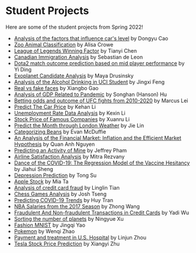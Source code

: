 # Student Projects

Here are some of the student projects from Spring 2022!

* [Analysis of the factors that influence car's level](StudentProjects/DongyuCao) by Dongyu Cao
* [Zoo Animal Classification](StudentProjects/AlisaCrowe) by Alisa Crowe
* [League of Legends Winning Factor](StudentProjects/TianyiChen) by Tianyi Chen
* [Canadian Immigration Analysis](StudentProjects/SebastiandeLeon) by Sebastian de Leon
* [Dota2 match outcome prediction based on mid player performance](StudentProjects/YiDing) by Yi Ding
* [Exoplanet Candidate Analysis](StudentProjects/MayaDrusinsky) by Maya Drusinsky
* [Analysis of the Alcohol Drinking in UCI Student](StudentProjects/JingxiFeng) by Jingxi Feng
* [Real vs fake faces](StudentProjects/XiangboGao) by Xiangbo Gao
* [Analysis of GDP Related to Pandemic](StudentProjects/SonghanHu) by Songhan (Hanson) Hu
* [Betting odds and outcome of UFC fights from 2010-2020](StudentProjects/MarcusLei) by Marcus Lei
* [Predict The Car Price](StudentProjects/KehanLi) by Kehan Li
* [Unemployment Rate Data Analysis](StudentProjects/KexinLi) by Kexin Li
* [Stock Price of Famous Companies](StudentProjects/XuanruLi) by Xuanru Li
* [Predict the Month through London Weather](StudentProjects/JieLin) by Jie Lin
* [Categorizing Beans](StudentProjects/EvanMcDuffie) by Evan McDuffie
* [An Analysis of the Financial Market: Inflation and the Efficient Market Hypothesis](StudentProjects/QuanAnhNguyen) by Quan Anh Nguyen
* [Predicting an Activity of Mine](StudentProjects/JeffreyPham) by Jeffrey Pham
* [Airline Satisfaction Analysis](StudentProjects/MitraRezvany) by Mitra Rezvany
* [Dance of the COVID-19: The Regression Model of the Vaccine Hesitancy](StudentProjects/JiahuiSheng) by Jiahui Sheng
* [Depression Prediction](StudentProjects/TongSu) by Tong Su
* [Apple Stock](StudentProjects/MiaTa) by Mia Ta
* [Analysis of credit card fraud](StudentProjects/LinglinTian) by Linglin Tian
* [Chess Games Analysis](StudentProjects/JoshTseng) by Josh Tseng
* [Predicting COVID-19 Trends](StudentProjects/HuyTran) by Huy Tran
* [NBA Salaries from the 2017 Season](StudentProjects/ZhongWang) by Zhong Wang
* [Fraudulent And Non-fraudulent Transactions in Credit Cards](StudentProjects/YadiWu) by Yadi Wu
* [Sorting the number of planets](StudentProjects/NingyueXu) by Ningyue Xu
* [Fashion MNIST](StudentProjects/JingqiYao) by Jingqi Yao
* [Pokemon](StudentProjects/WenqiZhao) by Wenqi Zhao
* [Payment and treatment in U.S. Hospital](StudentProjects/LinjunZhou) by Linjun Zhou
* [Tesla Stock Price Prediction](StudentProjects/XiangyiZhu) by Xiangyi Zhu